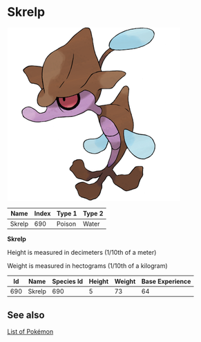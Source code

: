 # Skrelp


![Skrelp](images/690.png)

| **Name** | **Index** | **Type 1** | **Type 2** |
|----|----|----|----|
| Skrelp | 690 | Poison | Water  |

**Skrelp** 


Height is measured in decimeters (1/10th of a meter)

Weight is measured in hectograms (1/10th of a kilogram)

| **Id** | **Name** | **Species Id** | **Height** | **Weight** | **Base Experience** |
|--------|----------|----------------|------------|------------|---------------------|
| 690 | Skrelp | 690 | 5 | 73 | 64 |


## See also

[List of Pokémon](../pokemon.md)
